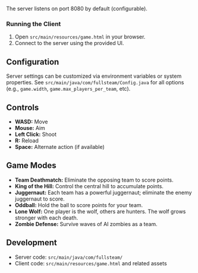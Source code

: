 The server listens on port 8080 by default (configurable).

### Running the Client

1. Open `src/main/resources/game.html` in your browser.
2. Connect to the server using the provided UI.

## Configuration

Server settings can be customized via environment variables or system properties. See `src/main/java/com/fullsteam/Config.java` for all options (e.g., `game.width`, `game.max_players_per_team`, etc).

## Controls

- **WASD:** Move
- **Mouse:** Aim
- **Left Click:** Shoot
- **R:** Reload
- **Space:** Alternate action (if available)

## Game Modes

- **Team Deathmatch:** Eliminate the opposing team to score points.
- **King of the Hill:** Control the central hill to accumulate points.
- **Juggernaut:** Each team has a powerful juggernaut; eliminate the enemy juggernaut to score.
- **Oddball:** Hold the ball to score points for your team.
- **Lone Wolf:** One player is the wolf, others are hunters. The wolf grows stronger with each death.
- **Zombie Defense:** Survive waves of AI zombies as a team.

## Development

- Server code: `src/main/java/com/fullsteam/`
- Client code: `src/main/resources/game.html` and related assets
